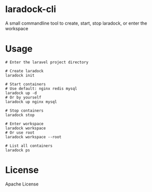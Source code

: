 # laradock-cli
A small commandline tool to create, start, stop laradock, or enter the workspace

# Usage
```
# Enter the laravel project directory

# Create laradock
laradock init

# Start containers
# Use default: nginx redis mysql 
laradock up -d
# Or by yourself
laradock up nginx mysql

# Stop containers
laradock stop

# Enter workspace
laradock workspace
# Or use root
laradock workspace --root

# List all containers
laradock ps

```

# License
Apache License
